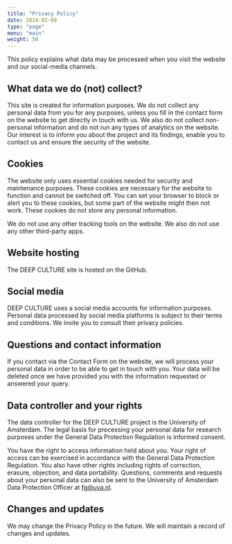 ```yaml
---
title: "Privacy Policy"
date: 2024-02-08
type: "page"
menu: "main"
weight: 50
---
```


This policy explains what data may be processed when you visit the website and our social-media channels.

## What data we do (not) collect? 

​This site is created for information purposes. We do not collect any personal data from you for any purposes, unless you fill in the contact form on the website to get directly in touch with us. We also do not collect non-personal information and do not run any types of analytics on the website. Our interest is to inform you about the project and its findings, enable you to contact us and ensure the security of the website. 

## Cookies

The website only uses essential cookies needed for security and maintenance purposes. These cookies are necessary for the website to function and cannot be switched off. You can set your browser to block or alert you to these cookies, but some part of the website might then not work. These cookies do not store any personal information. 

We do not use any other tracking tools on the website. We also do not use any other third-party apps. 
​
## Website hosting 

The DEEP CULTURE site is hosted on the GitHub.

## Social media

DEEP CULTURE uses a social media accounts for information purposes. Personal data processed by social media platforms is subject to their terms and conditions. We invite you to consult their privacy policies.  

## Questions and contact information

If you contact via the Contact Form on the website, we will process your personal data in order to be able to get in touch with you. Your data will be deleted once we have provided you with the information requested or answered your query. 

## Data controller and your rights
 
The data controller for the DEEP CULTURE project is the University of Amsterdam. The legal basis for processing your personal data for research purposes under the General Data Protection Regulation is informed consent.  

You have the right to access information held about you. Your right of access can be exercised in accordance with the General Data Protection Regulation. You also have other rights including rights of correction, erasure, objection, and data portability. Questions, comments and requests about your personal data can also be sent to the University of Amsterdam Data Protection Officer at fg@uva.nl.  

## Changes and updates
 
We may change the Privacy Policy in the future. We will maintain a record of changes and updates.  

 
